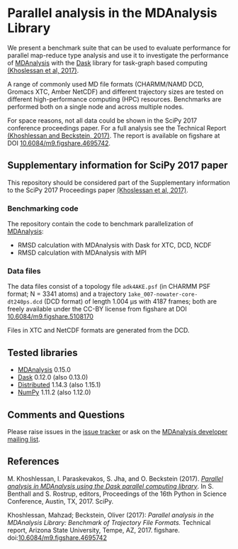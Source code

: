 # Parallel analysis in the MDAnalysis Library

We present a benchmark suite that can be used to evaluate performance for
parallel map-reduce type analysis and use it to investigate the performance of
[MDAnalysis][] with the [Dask][] library for task-graph based computing 
[(Khoslessan et al, 2017)][KhoshlessanScipy2017].

A range of commonly used MD file formats (CHARMM/NAMD DCD, Gromacs XTC, Amber NetCDF) and different
trajectory sizes are tested on different high-performance computing (HPC)
resources. Benchmarks are performed both on a single node and across multiple
nodes.

For space reasons, not all data could be shown in the SciPy 2017 conference proceedings
paper. For a full analysis see the Technical Report [(Khoshlessan and Beckstein, 2017)][Khoshlessan2017].
The report is available on figshare at DOI [10.6084/m9.figshare.4695742][].


## Supplementary information for SciPy 2017 paper
This repository should be considered part of the Supplementary information to the SciPy 2017 Proceedings
paper [(Khoslessan et al, 2017)][KhoshlessanScipy2017].

### Benchmarking code

The repository contain the code to benchmark parallelization of [MDAnalysis][]:
* RMSD calculation with MDAnalysis with Dask for XTC, DCD, NCDF
* RMSD calculation with MDAnalysis with MPI

### Data files

The data files consist of a topology file `adk4AKE.psf` (in CHARMM PSF format; N = 3341 atoms) 
and a trajectory `1ake_007-nowater-core-dt240ps.dcd` (DCD format) of length 1.004 μs with 
4187 frames; both are freely available under the CC-BY license from figshare at DOI [10.6084/m9.figshare.5108170][] 

Files in XTC and NetCDF formats are generated from the DCD.

## Tested libraries

* [MDAnalysis][] 0.15.0
* [Dask][] 0.12.0 (also 0.13.0)
* [Distributed][] 1.14.3 (also 1.15.1)
* [NumPy][] 1.11.2 (also 1.12.0)

## Comments and Questions

Please raise issues in the [issue tracker][] or ask on the
[MDAnalysis developer mailing list][].


## References

[KhoshlessanScipy2017]: #KhoshlessanScipy2017
<a name="KhoshlessanScipy2017">M. Khoshlessan, I. Paraskevakos, S. Jha, and O. Beckstein (2017)</a>. 
[_Parallel analysis in MDAnalysis using the Dask parallel computing library_](http://conference.scipy.org/proceedings/scipy2017/mahzad_khoslessan.html).
In S. Benthall and S. Rostrup, editors, Proceedings of the 16th Python in Science Conference, Austin, TX, 2017. SciPy. 
   
[Khoshlessan2017]: #Khoshlessan2017
<a name="Khoshlessan2017">Khoshlessan, Mahzad; Beckstein, Oliver (2017)</a>: _Parallel analysis in the MDAnalysis Library: Benchmark of
Trajectory File Formats._ Technical report, Arizona State University, Tempe, AZ, 2017. figshare. doi:[10.6084/m9.figshare.4695742][]


[MDAnalysis]: http://mdanalysis.org
[Dask]: http://dask.pydata.org
[Distributed]: https://distributed.readthedocs.io/
[NumPy]: http://numpy.scipy.org/
[issue tracker]: https://github.com/Becksteinlab/Parallel-analysis-in-the-MDAnalysis-Library/issues
[MDAnalysis developer mailing list]: http://developers.mdanalysis.org/
[10.6084/m9.figshare.4695742]: https://doi.org/10.6084/m9.figshare.4695742
[10.6084/m9.figshare.5108170]: https://doi.org/10.6084/m9.figshare.5108170


[adk4AKE.psf]:    https://www.dropbox.com/sh/ln0klc9j7mhvxkg/AAAL5eP1vrn0tK-67qVDnKeua/Trajectories/equilibrium/adk4AKE.psf
[1ake_007-nowater-core-dt240ps.dcd]: https://www.dropbox.com/sh/ln0klc9j7mhvxkg/AABSaNJ0fRFgY1UfxIH_jWtka/Trajectories/equilibrium/1ake_007-nowater-core-dt240ps.dcd
